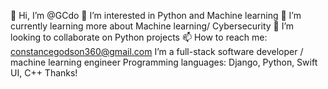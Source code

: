 👋 Hi, I’m @GCdo
👀 I’m interested in Python and Machine learning
🌱 I’m currently learning more about Machine learning/ Cybersecurity
💞️ I’m looking to collaborate on Python projects
📫 How to reach me: constancegodson360@gmail.com
I’m a full-stack software developer / machine learning engineer
Programming languages: Django, Python, Swift UI, C++
Thanks!
<!---
GCdo/GCdo is a ✨ special ✨ repository because its `README.md` (this file) appears on your GitHub profile.
You can click the Preview link to take a look at your changes.
--->
